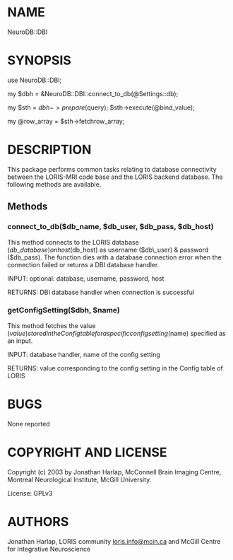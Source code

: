 # NAME

NeuroDB::DBI

# SYNOPSIS

use NeuroDB::DBI;

my $dbh = &NeuroDB::DBI::connect\_to\_db(@Settings::db);

my $sth = $dbh->prepare($query);
$sth->execute(@bind\_value);

my @row\_array  = $sth->fetchrow\_array;

# DESCRIPTION

This package performs common tasks relating to database connectivity between
the LORIS-MRI code base and the LORIS backend database. The following methods
are available.

## Methods

### connect\_to\_db($db\_name, $db\_user, $db\_pass, $db\_host)

This method connects to the LORIS database ($db\_database) on host ($db\_host)
as username ($db\_user) & password ($db\_pass). The function dies with a
database connection error when the connection failed or returns a DBI database
handler.

INPUT: optional: database, username, password, host

RETURNS: DBI database handler when connection is successful

### getConfigSetting($dbh, $name)

This method fetches the value ($value) stored in the Config table for a
specific config setting ($name) specified as an input.

INPUT: database handler, name of the config setting

RETURNS: value corresponding to the config setting in the Config table of LORIS

# BUGS

None reported

# COPYRIGHT AND LICENSE

Copyright (c) 2003 by Jonathan Harlap, McConnell Brain Imaging Centre,
Montreal Neurological Institute, McGill University.

License: GPLv3

# AUTHORS

Jonathan Harlap,
LORIS community <loris.info@mcin.ca> and McGill Centre for Integrative Neuroscience
